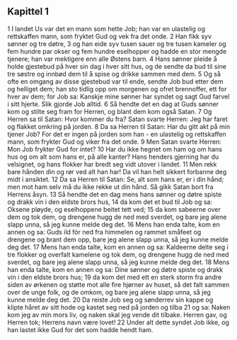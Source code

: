 ## Kapittel 1

1 I landet Us var det en mann som hette Job; han var en ulastelig og rettskaffen mann, som fryktet Gud og vek fra det onde.
2 Han fikk syv sønner og tre døtre,
3 og han eide syv tusen sauer og tre tusen kameler og fem hundre par okser og fem hundre eselhopper og hadde en stor mengde tjenere; han var mektigere enn alle Østens barn.
4 Hans sønner pleide å holde gjestebud på hver sin dag i hver sitt hus, og de sendte da bud til sine tre søstre og innbød dem til å spise og drikke sammen med dem.
5 Og så ofte en omgang av disse gjestebud var til ende, sendte Job bud etter dem og helliget dem; han sto tidlig opp om morgenen og ofret brennoffer, ett for hver av dem; for Job sa: Kanskje mine sønner har syndet og sagt Gud farvel i sitt hjerte. Slik gjorde Job alltid.
6 Så hendte det en dag at Guds sønner kom og stilte seg fram for Herren, og blant dem kom også Satan.
7 Og Herren sa til Satan: Hvor kommer du fra? Satan svarte Herren: Jeg har faret og flakket omkring på jorden.
8 Da sa Herren til Satan: Har du gitt akt på min tjener Job? For det er ingen på jorden som han - en ulastelig og rettskaffen mann, som frykter Gud og viker fra det onde.
9 Men Satan svarte Herren: Mon Job frykter Gud for intet?
10 Har du ikke hegnet om ham og om hans hus og om alt som hans er, på alle kanter? Hans henders gjerning har du velsignet, og hans flokker har bredt seg vidt utover i landet.
11 Men rekk bare hånden din og rør ved alt han har! Da vil han helt sikkert forbanne deg midt i ansiktet.
12 Da sa Herren til Satan: Se, alt som hans er, er i din hånd; men mot ham selv må du ikke rekke ut din hånd. Så gikk Satan bort fra Herrens åsyn.
13 Så hendte det en dag mens hans sønner og døtre spiste og drakk vin i den eldste brors hus,
14 da kom det et bud til Job og sa: Oksene pløyde, og eselhoppene beitet tett ved;
15 da kom sabeerne over dem og tok dem, og drengene hugg de ned med sverdet, og bare jeg alene slapp unna, så jeg kunne melde deg det.
16 Mens han enda talte, kom en annen og sa: Guds ild fór ned fra himmelen og rammet småfeet og drengene og brant dem opp, bare jeg alene slapp unna, så jeg kunne melde deg det.
17 Mens han enda talte, kom en annen og sa: Kaldeerne delte seg i tre flokker og overfalt kamelene og tok dem, og drengene hugg de ned med sverdet, og bare jeg alene slapp unna, så jeg kunne melde deg det.
18 Mens han enda talte, kom en annen og sa: Dine sønner og døtre spiste og drakk vin i den eldste brors hus;
19 da kom det med ett en sterk storm fra andre siden av ørkenen og støtte mot alle fire hjørner av huset, så det falt sammen over de unge folk, og de omkom, og bare jeg alene slapp unna, så jeg kunne melde deg det.
20 Da reiste Job seg og sønderrev sin kappe og klipte håret av sitt hode og kastet seg ned på jorden og tilba
21 og sa: Naken kom jeg av min mors liv, og naken skal jeg vende dit tilbake. Herren gav, og Herren tok; Herrens navn være lovet!
22 Under alt dette syndet Job ikke, og han lastet ikke Gud for det som hadde hendt ham.
